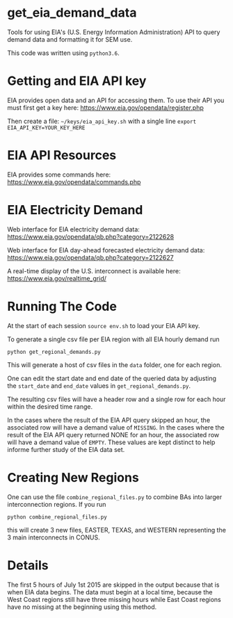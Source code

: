 # get_eia_demand_data
Tools for using EIA's (U.S. Energy Information Administration) API to query demand data and formatting it for SEM use.

This code was written using `python3.6`.

# Getting and EIA API key

EIA provides open data and an API for accessing them. To use their API you must first get a key here: https://www.eia.gov/opendata/register.php

Then create a file: `~/keys/eia_api_key.sh` with a single line `export EIA_API_KEY=YOUR_KEY_HERE`


# EIA API Resources

EIA provides some commands here: https://www.eia.gov/opendata/commands.php


# EIA Electricity Demand

Web interface for EIA electricity demand data: https://www.eia.gov/opendata/qb.php?category=2122628

Web interface for EIA day-ahead forecasted electricity demand data: https://www.eia.gov/opendata/qb.php?category=2122627


A real-time display of the U.S. interconnect is available here: https://www.eia.gov/realtime_grid/


# Running The Code

At the start of each session `source env.sh` to load your EIA API key.

To generate a single csv file per EIA region with all EIA hourly demand run

```
python get_regional_demands.py
```

This will generate a host of csv files in the `data` folder, one for each region. 

One can edit the start date and end date of the queried data by adjusting the `start_date`
and `end_date` values in `get_regional_demands.py`.

The resulting csv files will have a header row and a single row for each hour within
the desired time range.

In the cases where the result of the EIA API query skipped
an hour, the associated row will have a demand value of `MISSING`.
In the cases where the result of the EIA API query returned NONE for
an hour, the associated row will have a demand value of `EMPTY`.
These values are kept distinct to help informe further study of the EIA data set.


# Creating New Regions

One can use the file `combine_regional_files.py` to combine BAs into larger
interconnection regions. If you run

```
python combine_regional_files.py
```

this will create 3 new files, EASTER, TEXAS, and WESTERN representing the 3
main interconnects in CONUS.

# Details

The first 5 hours of July 1st 2015 are skipped in the output because that
is when EIA data begins. The data must begin at a local time, because
the West Coast regions still have three missing hours while East Coast
regions have no missing at the beginning using this method.
